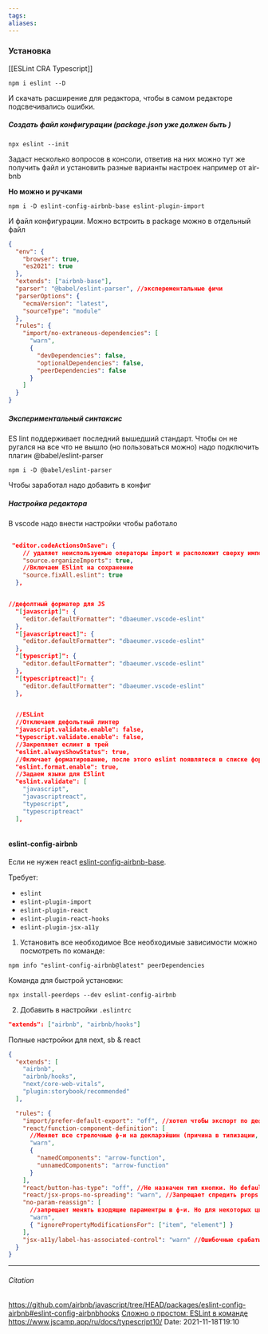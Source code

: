 ```yaml
---
tags: 
aliases: 
---
```

### Установка

[[ESLint CRA Typescript]]

```
npm i eslint --D
```
И скачать расширение для редактора, чтобы в самом редакторе подсвечивались ошибки.

##### Создать файл конфигурации (package.json уже должен быть )
```
npx eslint --init
```
Задаст несколько вопросов в консоли, ответив на них можно тут же получить файл и установить разные варианты настроек например от air-bnb

**Но можно и ручками**
```
npm i -D eslint-config-airbnb-base eslint-plugin-import
```

И файл конфигурации. Можно встроить в package можно в отдельный файл
```json
{
  "env": {
    "browser": true,
    "es2021": true
  },
  "extends": ["airbnb-base"],
  "parser": "@babel/eslint-parser", //эксперементальные фичи
  "parserOptions": {
    "ecmaVersion": "latest",
    "sourceType": "module"
  },
  "rules": {
    "import/no-extraneous-dependencies": [
      "warn",
      {
        "devDependencies": false,
        "optionalDependencies": false,
        "peerDependencies": false
      }
    ]
  }
}
```

##### Экспериментальный синтаксис
ES lint поддерживает последний вышедший стандарт. Чтобы он не ругался на все что не вышло (но пользоваться можно) надо подключить плагин @babel/eslint-parser
```
npm i -D @babel/eslint-parser
```
Чтобы заработал надо добавить в конфиг

##### Настройка редактора
В vscode надо внести настройки чтобы работало
```json
 
 "editor.codeActionsOnSave": {
    // удаляет неиспользуемые операторы import и расположит сверху импорты с глобальными
    "source.organizeImports": true,
    //Включаем ESlint на сохранение
    "source.fixAll.eslint": true
  },


//дефолтный форматер для JS
  "[javascript]": {
    "editor.defaultFormatter": "dbaeumer.vscode-eslint"
  },
  "[javascriptreact]": {
    "editor.defaultFormatter": "dbaeumer.vscode-eslint"
  },
  "[typescript]": {
    "editor.defaultFormatter": "dbaeumer.vscode-eslint"
  },
  "[typescriptreact]": {
    "editor.defaultFormatter": "dbaeumer.vscode-eslint"
  },


  //ESLint
  //Отключаем дефольтный линтер
  "javascript.validate.enable": false,
  "typescript.validate.enable": false,
  //Закрепляет еслинт в трей
  "eslint.alwaysShowStatus": true,
  //Фключает форматирование, после этого eslint появлятеся в списке форматеров
  "eslint.format.enable": true,
  //Задаем языки для ESlint
  "eslint.validate": [
    "javascript",
    "javascriptreact",
    "typescript",
    "typescriptreact"
  ],



```

#### eslint-config-airbnb
Если не нужен react [eslint-config-airbnb-base](https://npmjs.com/eslint-config-airbnb-base).

Требует:
- `eslint`
- `eslint-plugin-import`
- `eslint-plugin-react`
- `eslint-plugin-react-hooks`
- `eslint-plugin-jsx-a11y`

1. Установить все необходимое
Все необходимые зависимости можно посмотреть по команде:

```
npm info "eslint-config-airbnb@latest" peerDependencies
```

Команда для быстрой установки:

```
npx install-peerdeps --dev eslint-config-airbnb
```

2. Добавить в настройки  `.eslintrc`
```json
"extends": ["airbnb", "airbnb/hooks"]
```
Полные настройки для next, sb & react
```json
{
  "extends": [
    "airbnb",
    "airbnb/hooks",
    "next/core-web-vitals",
    "plugin:storybook/recommended"
  ],

  "rules": {
    "import/prefer-default-export": "off", //хотел чтобы экспорт по дефолту, дурачок
    "react/function-component-definition": [
      //Меняет все стрелочные ф-и на декларэйшин (причина в типизации, но пока я не умею)
      "warn",
      {
        "namedComponents": "arrow-function",
        "unnamedComponents": "arrow-function"
      }
    ],
    "react/button-has-type": "off", //Не назначен тип кнопки. Но defaultProps не видит - пришлось выключить
    "react/jsx-props-no-spreading": "warn", //Запрещает спредить props
    "no-param-reassign": [
      //запрещает менять взодящие параментры в ф-и. Но для некоторых циклов это правило не имеет смысла
      "warn",
      { "ignorePropertyModificationsFor": ["item", "element"] }
    ],
    "jsx-a11y/label-has-associated-control": "warn" //Ошибочные срабатывания.
  }
}

```


---
###### Citation
<https://github.com/airbnb/javascript/tree/HEAD/packages/eslint-config-airbnb#eslint-config-airbnbhooks>
[Сложно о простом: ESLint в команде](https://habr.com/ru/post/322550/)
<https://www.jscamp.app/ru/docs/typescript10/>
Date: 2021-11-18T19:10
